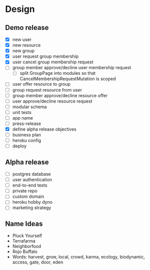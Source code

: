 # Design

## Demo release
- [x] new user
- [x] new resource
- [x] new group
- [x] user request group membership
- [x] user cancel group membership request
- [ ] group member approve/decline user membership request
  - [ ] split GroupPage into modules so that CancelMembershipRequestMutation is scoped
- [ ] user offer resource to group
- [ ] group request resource from user
- [ ] group member approve/decline resource offer
- [ ] user approve/decline resource request
- [ ] modular schema
- [ ] unit tests
- [ ] app name
- [ ] press-release
- [x] define alpha release objectives
- [ ] business plan
- [ ] heroku config
- [ ] deploy

## Alpha release
- [ ] postgres database
- [ ] user authentication
- [ ] end-to-end tests
- [ ] private repo
- [ ] custom domain
- [ ] heroku hobby dyno
- [ ] marketing strategy

## Name Ideas
- Pluck Yourself
- Terrafarma
- Neighborfood
- Rojo Buffalo
- Words: harvest, grow, local, crowd, karma, ecology, biodynamic, access, gate, door, eden
